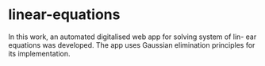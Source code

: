 # linear-equations
In this work, an automated digitalised web app for solving system of lin- ear equations was developed. The app uses Gaussian elimination principles for its implementation.
